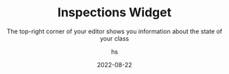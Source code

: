 ---
hasBody: true
date: 2022-08-22
title: Inspections Widget
technologies: [java]
topics: [editing, inspections]
author: hs
subtitle: The top-right corner of your editor shows you information about the state of your class 
thumbnail: ./thumbnail.png
cardThumbnail: ./card.png
shortVideo:
  poster: ./tip.png
  url: https://youtu.be/7eQqGf1Q_Qc
seealso:
  - title: (blog) IntelliJ IDEA blog Inspections Widget
    href: https://blog.jetbrains.com/tag/inspections-widget/
leadin: |
  The inspections widget offers you information about the state of your code at a glance. You will see information for errors, warnings, weak warnings, server problems, grammar errors and typos for your class. You can choose to highlight them all and press F2 to navigate between them.

---